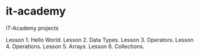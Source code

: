 # it-academy
IT-Academy projects

Lesson 1. Hello World. 
Lesson 2. Data Types. 
Lesson 3. Operators. 
Lesson 4. Operations. 
Lesson 5. Arrays. 
Lesson 6. Collections. 
